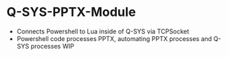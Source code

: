 # Q-SYS-PPTX-Module
- Connects Powershell to Lua inside of Q-SYS via TCPSocket 
- Powershell code processes PPTX, automating PPTX processes and Q-SYS processes
WIP
